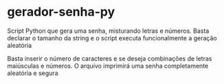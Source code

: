 # gerador-senha-py
Script Python que gera uma senha, misturando letras e números. Basta declarar o tamanho da string e o script executa funcionalmente a geração aleatória 

Basta inserir o número de caracteres e se deseja combinações de letras maiúsculas e números. O arquivo imprimirá uma senha completamente aleatória e segura
